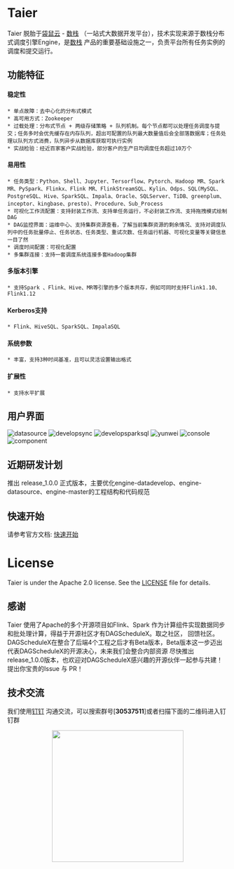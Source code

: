 # Taier

Taier 脱胎于[袋鼠云](https://www.dtstack.com/) - [数栈](https://www.dtstack.com/dtinsight/) （一站式大数据开发平台），技术实现来源于数栈分布式调度引擎Engine，是[数栈](https://www.dtstack.com/dtinsight/) 产品的重要基础设施之一，负责平台所有任务实例的调度和提交运行。

## 功能特征

#### 稳定性
    * 单点故障：去中心化的分布式模式
    * 高可用方式：Zookeeper
    * 过载处理：分布式节点 + 两级存储策略 + 队列机制。每个节点都可以处理任务调度与提交；任务多时会优先缓存在内存队列，超出可配置的队列最大数量值后会全部落数据库；任务处理以队列方式消费，队列异步从数据库获取可执行实例
    * 实战检验：经近百家客户实战检验，部分客户的生产日均调度任务超过10万个
    
#### 易用性
    * 任务类型：Python、Shell、Jupyter、Tersorflow、Pytorch、Hadoop MR、Spark MR、PySpark、Flinkx、Flink MR、FlinkStreamSQL、Kylin、Odps、SQL(MySQL、PostgreSQL、Hive、SparkSQL、Impala、Oracle、SQLServer、TiDB、greenplum、inceptor、kingbase、presto)、Procedure、Sub_Process
    * 可视化工作流配置：支持封装工作流、支持单任务运行，不必封装工作流、支持拖拽模式绘制DAG
    * DAG监控界面：运维中心、支持集群资源查看，了解当前集群资源的剩余情况、支持对调度队列中的任务批量停止、任务状态、任务类型、重试次数、任务运行机器、可视化变量等关键信息一目了然
    * 调度时间配置：可视化配置
    * 多集群连接：支持一套调度系统连接多套Hadoop集群

#### 多版本引擎
    * 支持Spark 、Flink、Hive、MR等引擎的多个版本共存，例如可同时支持Flink1.10、Flink1.12
   
#### Kerberos支持
    * Flink、HiveSQL、SparkSQL、ImpalaSQL

#### 系统参数
    * 丰富，支持3种时间基准，且可以灵活设置输出格式
   
#### 扩展性
    * 支持水平扩展   


## 用户界面
![datasource](docs/readme/datasource.png)
![developsync](docs/readme/developsync.png)
![developsparksql](docs/readme/developsparksql.png)
![yunwei](docs/readme/yunwei.png)
![console](docs/readme/console.png)
![component](docs/readme/component.png)


## 近期研发计划
推出 release_1.0.0 正式版本，主要优化engine-datadevelop、engine-datasource、engine-master的工程结构和代码规范


## 快速开始

请参考官方文档: [快速开始](docs/quickstart/quicklystart.md)

# License

Taier is under the Apache 2.0 license. See
the [LICENSE](http://www.apache.org/licenses/LICENSE-2.0) file for details.

## 感谢
Taier 使用了Apache的多个开源项目如Flink、Spark 作为计算组件实现数据同步和批处理计算，得益于开源社区才有DAGScheduleX。取之社区，
回馈社区。DAGScheduleX在整合了后端4个工程之后才有Beta版本，Beta版本这一步迈出代表DAGScheduleX的开源决心，未来我们会整合内部资源
尽快推出release_1.0.0版本，也欢迎对DAGScheduleX感兴趣的开源伙伴一起参与共建！提出你宝贵的Issue 与 PR！

## 技术交流
我们使用[钉钉](https://www.dingtalk.com/) 沟通交流，可以搜索群号[**30537511**]或者扫描下面的二维码进入钉钉群
<div align=center> 
 <img src=docs/readme/ding.jpeg width=300 />
</div>

